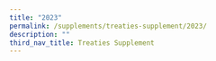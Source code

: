 ```yaml
---
title: "2023"
permalink: /supplements/treaties-supplement/2023/
description: ""
third_nav_title: Treaties Supplement
---
```

